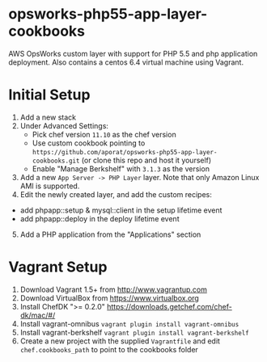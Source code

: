 opsworks-php55-app-layer-cookbooks
==================================

AWS OpsWorks custom layer with support for PHP 5.5 and php application deployment. Also contains a centos 6.4 virtual machine using Vagrant.

Initial Setup
=============
1. Add a new stack
2. Under Advanced Settings:
   - Pick chef version `11.10` as the chef version
   - Use custom cookbook pointing to `https://github.com/aporat/opsworks-php55-app-layer-cookbooks.git` (or clone this repo and host it yourself)
   - Enable "Manage Berkshelf" with `3.1.3` as the version
3. Add a new `App Server -> PHP Layer` layer. Note that only Amazon Linux AMI is supported. 
4. Edit the newly created layer, and add the custom recipes:
  * add phpapp::setup & mysql::client in the setup lifetime event
  * add phpapp::deploy in the deploy lifetime event
5. Add a PHP application from the "Applications" section


Vagrant Setup
=============
1. Download Vagrant 1.5+ from http://www.vagrantup.com
2. Download VirtualBox from https://www.virtualbox.org
3. Install ChefDK ">= 0.2.0" https://downloads.getchef.com/chef-dk/mac/#/
3. Install vagrant-omnibus `vagrant plugin install vagrant-omnibus`
4. Install vagrant-berkshelf `vagrant plugin install vagrant-berkshelf`
4. Create a new project with the supplied `Vagrantfile` and edit `chef.cookbooks_path` to point to the cookbooks folder

